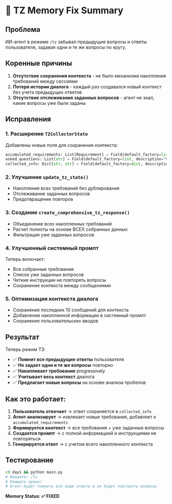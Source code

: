 # 🧠 TZ Memory Fix Summary

## Проблема
ИИ-агент в режиме `/tz` забывал предыдущие вопросы и ответы пользователя, задавая одни и те же вопросы по кругу.

## Коренные причины
1. **Отсутствие сохранения контекста** - не было механизма накопления требований между сессиями
2. **Потеря истории диалога** - каждый раз создавался новый контекст без учета предыдущих ответов
3. **Отсутствие отслеживания заданных вопросов** - агент не знал, какие вопросы уже были заданы

## Исправления

### 1. Расширение `TZCollectorState`
Добавлены новые поля для сохранения контекста:
```python
accumulated_requirements: List[Requirement] = Field(default_factory=list, description="All requirements collected so far")
asked_questions: List[str] = Field(default_factory=list, description="Questions that have already been asked")
collected_info: Dict[str, str] = Field(default_factory=dict, description="Key information collected from user")
```

### 2. Улучшение `update_tz_state()`
- Накопление всех требований без дублирования
- Отслеживание заданных вопросов
- Предотвращение повторов

### 3. Создание `create_comprehensive_tz_response()`
- Объединение всех накопленных требований
- Расчет полноты на основе ВСЕХ собранных данных
- Фильтрация уже заданных вопросов

### 4. Улучшенный системный промпт
Теперь включает:
- Все собранные требования
- Список уже заданных вопросов
- Четкие инструкции не повторять вопросы
- Сохранение контекста между сообщениями

### 5. Оптимизация контекста диалога
- Сохранение последних 10 сообщений для контекста
- Добавление накопленной информации в системный промпт
- Сохранение пользовательских вводов

## Результат

Теперь режим ТЗ:
- ✅ **Помнит все предыдущие ответы** пользователя
- ✅ **Не задает одни и те же вопросы** повторно
- ✅ **Накапливает требования** progressively
- ✅ **Учитывает весь контекст** диалога
- ✅ **Предлагает новые вопросы** на основе анализа пробелов

## Как это работает:

1. **Пользователь отвечает** → ответ сохраняется в `collected_info`
2. **Агент анализирует** → извлекает новые требования, добавляет к `accumulated_requirements`
3. **Формируется контекст** → все требования + уже заданные вопросы
4. **Создается промпт** → с полной информацией и инструкциями не повторяться
5. **Генерируется ответ** → с учетом всего накопленного контекста

## Тестирование

```bash
cd day1 && python main.py
# Введите: /tz
# Опишите проект
# Агент будет помнить все ваши ответы и не будет повторять вопросы
```

**Memory Status: ✅ FIXED**